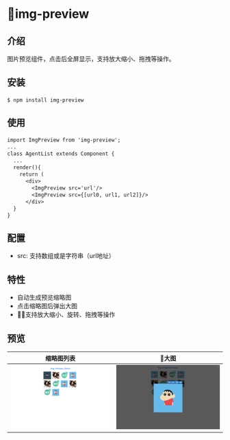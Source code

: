 # img-preview
## 介绍
图片预览组件，点击后全屏显示，支持放大缩小、拖拽等操作。
## 安装
`$ npm install img-preview`
## 使用
```
import ImgPreview from 'img-preview';
...
class AgentList extends Component {
  ...
  render(){
    return (
      <div>
        <ImgPreview src='url'/>
        <ImgPreview src={[url0, url1, url2]}/>
      </div>
  }
}
```
## 配置
- src: 支持数组或是字符串（url地址）
## 特性
- 自动生成预览缩略图
- 点击缩略图后弹出大图
- 支持放大缩小、旋转、拖拽等操作
## 预览
| 缩略图列表 | 大图 |
| ---- | ---- |
| ![image](assets/list.png) | ![image](assets/detail.png) |